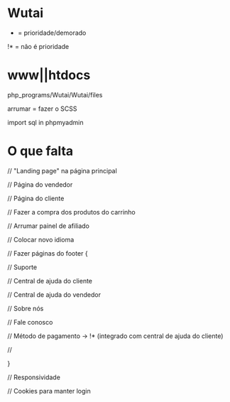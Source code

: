 # Wutai

* = prioridade/demorado


!* = não é prioridade


# www||htdocs

php_programs/Wutai/Wutai/files

arrumar = fazer o SCSS

import sql in phpmyadmin

# O que falta

// "Landing page" na página principal

// Página do vendedor

// Página do cliente

// Fazer a compra dos produtos do carrinho

// Arrumar painel de afiliado

// Colocar novo idioma

// Fazer páginas do footer {

  // Suporte

  // Central de ajuda do cliente

  // Central de ajuda do vendedor

  // Sobre nós

  // Fale conosco

  // Método de pagamento -> !* (integrado com central de ajuda do cliente)

  // 
  
}

// Responsividade

// Cookies para manter login

